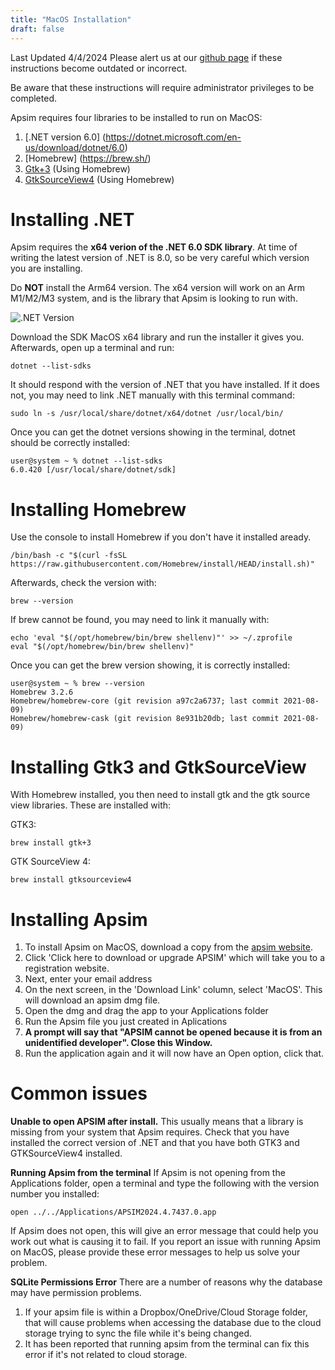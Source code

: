 ```yaml
---
title: "MacOS Installation"
draft: false
---
```

Last Updated 4/4/2024
Please alert us at our [github page](https://github.com/APSIMInitiative/ApsimX/issues) if these instructions become outdated or incorrect.

Be aware that these instructions will require administrator privileges to be completed.

Apsim requires four libraries to be installed to run on MacOS:

1. [.NET version 6.0] (https://dotnet.microsoft.com/en-us/download/dotnet/6.0)
2. [Homebrew] (https://brew.sh/)
3. [Gtk+3](https://docs.gtk.org/gtk3/macos.html) (Using Homebrew)
4. [GtkSourceView4](https://github.com/GNOME/gtksourceview) (Using Homebrew)

# Installing .NET
Apsim requires the **x64 verion of the .NET 6.0 SDK library**. At time of writing the latest version of .NET is 8.0, so be very careful which version you are installing.

Do **NOT** install the Arm64 version. The x64 version will work on an Arm M1/M2/M3 system, and is the library that Apsim is looking to run with.

![.NET Version](/images/netversion.png)

Download the SDK MacOS x64 library and run the installer it gives you. Afterwards, open up a terminal and run:

```
dotnet --list-sdks
```

It should respond with the version of .NET that you have installed. If it does not, you may need to link .NET manually with this terminal command:

```
sudo ln -s /usr/local/share/dotnet/x64/dotnet /usr/local/bin/
```

Once you can get the dotnet versions showing in the terminal, dotnet should be correctly installed:

```
user@system ~ % dotnet --list-sdks
6.0.420 [/usr/local/share/dotnet/sdk]
```

# Installing Homebrew
Use the console to install Homebrew if you don't have it installed aready.

```
/bin/bash -c "$(curl -fsSL https://raw.githubusercontent.com/Homebrew/install/HEAD/install.sh)"
```

Afterwards, check the version with:

```
brew --version
```

If brew cannot be found, you may need to link it manually with:

```
echo 'eval "$(/opt/homebrew/bin/brew shellenv)"' >> ~/.zprofile
eval "$(/opt/homebrew/bin/brew shellenv)"
```

Once you can get the brew version showing, it is correctly installed:

```
user@system ~ % brew --version
Homebrew 3.2.6
Homebrew/homebrew-core (git revision a97c2a6737; last commit 2021-08-09)
Homebrew/homebrew-cask (git revision 8e931b20db; last commit 2021-08-09)
```

# Installing Gtk3 and GtkSourceView
With Homebrew installed, you then need to install gtk and the gtk source view libraries. These are installed with:

GTK3:
```
brew install gtk+3
```

GTK SourceView 4:
```
brew install gtksourceview4
```

# Installing Apsim

1. To install Apsim on MacOS, download a copy from the [apsim website](https://www.apsim.info/download-apsim/).
2. Click 'Click here to download or upgrade APSIM' which will take you to a registration website.
3. Next, enter your email address
4. On the next screen, in the 'Download Link' column, select 'MacOS'. This will download an apsim dmg file.
5. Open the dmg and drag the app to your Applications folder
6. Run the Apsim file you just created in Aplications
7. **A prompt will say that "APSIM cannot be opened because it is from an unidentified developer". Close this Window.**
8. Run the application again and it will now have an Open option, click that.

# Common issues
**Unable to open APSIM after install.**
This usually means that a library is missing from your system that Apsim requires. Check that you have installed the correct version of .NET and that you have both GTK3 and GTKSourceView4 installed.

**Running Apsim from the terminal**
If Apsim is not opening from the Applications folder, open a terminal and type the following with the version number you installed:

```
open ../../Applications/APSIM2024.4.7437.0.app
```

If Apsim does not open, this will give an error message that could help you work out what is causing it to fail. If you report an issue with running Apsim on MacOS, please provide these error messages to help us solve your problem.

**SQLite Permissions Error**
There are a number of reasons why the database may have permission problems.

1. If your apsim file is within a Dropbox/OneDrive/Cloud Storage folder, that will cause problems when accessing the database due to the cloud storage trying to sync the file while it's being changed.
2. It has been reported that running apsim from the terminal can fix this error if it's not related to cloud storage.
